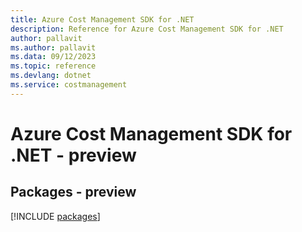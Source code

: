 ```yaml
---
title: Azure Cost Management SDK for .NET
description: Reference for Azure Cost Management SDK for .NET
author: pallavit
ms.author: pallavit
ms.data: 09/12/2023
ms.topic: reference
ms.devlang: dotnet
ms.service: costmanagement
---
```

# Azure Cost Management SDK for .NET - preview
## Packages - preview
[!INCLUDE [packages](cost-management-index.md)]